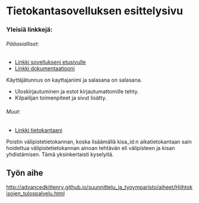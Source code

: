 # Tietokantasovelluksen esittelysivu

### Yleisiä linkkejä:

###### Pääasialliset:
* [Linkki sovellukseni etusivulle](http://ezaalto.users.cs.helsinki.fi/hemohes/)
* [Linkki dokumentaatiooni](https://github.com/MucousDischarge/Tsoha-Bootstrap/blob/master/doc/dokumentaatio.pdf)

Käyttäjätunnus on kayttajanimi ja salasana on salasana. 

- Uloskirjautuminen ja estot kirjautumattomille tehty.
- Kilpailijan toimenpiteet ja sivut lisätty.

###### Muut:
- [Linkki tietokantaani](http://ezaalto.users.cs.helsinki.fi/hemohes/tietokantayhteys)

Poistin välipistetietokannan, koska lisäämällä kisa_id:n aikatietokantaan sain hoidettua välipistetietokannan ainoan tehtävän eli välipisteen ja kisan yhdistämisen. Tämä yksinkertaisti kyselyitä.

## Työn aihe

http://advancedkittenry.github.io/suunnittelu_ja_tyoymparisto/aiheet/Hiihtokisojen_tulospalvelu.html
